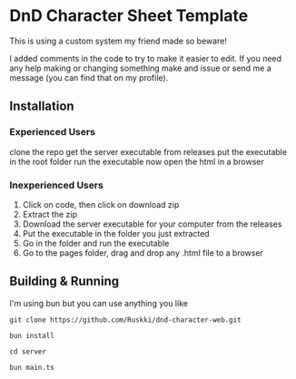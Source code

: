 # DnD Character Sheet Template
This is using a custom system my friend made so beware! 

I added comments in the code to try to make it easier to edit. If you need any help making or changing something make and issue or send me a message (you can find that on my profile).

## Installation
### Experienced Users
clone the repo
get the server executable from releases
put the executable in the root folder
run the executable
now open the html in a browser

### Inexperienced Users
1. Click on code, then click on download zip
2. Extract the zip
3. Download the server executable for your computer from the releases
4. Put the executable in the folder you just extracted
5. Go in the folder and run the executable
6. Go to the pages folder, drag and drop any .html file to a browser

## Building & Running
I'm using bun but you can use anything you like

`git clone https://github.com/Ruskki/dnd-character-web.git`

`bun install`

`cd server`

`bun main.ts`
